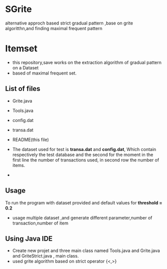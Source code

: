 # SGrite
alternative approch based strict gradual pattern ,base on grite algoritthn,and finding maximal frequent pattern

# Itemset
* this repository,save works on the extraction algorithm of gradual pattern on a Dataset
* based of maximal frequent set.
## List of files

   * Grite.java
   * Tools.java
   * config.dat
   * transa.dat
   * README(this file)


* The dataset used for test is **transa.dat** and **config.dat**, Which contain respectively the test database and the second for the moment in the first line the number of transactions used, in second row the number of items.
* 
## Usage

To run the program with dataset provided and default values for **threshold = 0.2**
* usage multiple dataset ,and generate different parameter,number of transaction,number of item 
## Using Java IDE
	
* Create new projet and three main class named Tools.java and Grite.java and GriteStrict.java , main class.
* used grite algorithm based on strict operator {<,>}

